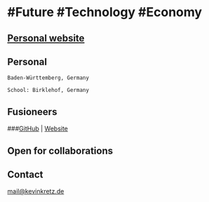 # #Future #Technology #Economy 

## [Personal website](https://www.thekevinkretz.com)

<!--
## [hireKevinKretz.com](https://www.hirekevinkretz.com)
--->

## Personal
```Baden-Württemberg, Germany```

```School: Birklehof, Germany```


## Fusioneers

###[GitHub](https://github.com/Fusioneers) | [Website](https://www.fusioneers.space)

## Open for collaborations

## Contact
<mail@kevinkretz.de>

<!--
## @theKevinKretz
Twitter

Stack Overflow
-->